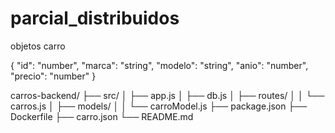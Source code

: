 # parcial_distribuidos


objetos carro

{
  "id": "number",
  "marca": "string",
  "modelo": "string",
  "anio": "number",
  "precio": "number"
}

carros-backend/
├── src/
│   ├── app.js
│   ├── db.js
│   ├── routes/
│   │   └── carros.js
│   ├── models/
│   │   └── carroModel.js
├── package.json
├── Dockerfile
├── carro.json
└── README.md
